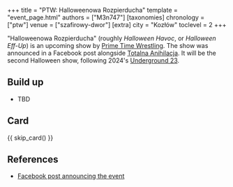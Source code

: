 +++
title = "PTW: Halloweenowa Rozpierducha"
template = "event_page.html"
authors = ["M3n747"]
[taxonomies]
chronology = ["ptw"]
venue = ["szafirowy-dwor"]
[extra]
city = "Kozłów"
toclevel = 2
+++

"Halloweenowa Rozpierducha" (roughly _Halloween Havoc_, or _Halloween Eff-Up_) is an upcoming show by [Prime Time Wrestling](@/o/ptw.md). The show was announced in a Facebook post alongside [Totalna Anihilacja](@/e/ptw/2025-11-15-ptw-totalna-anihilacja.md). It will be the second Halloween show, following 2024's [Underground 23](@/e/ptw/2024-10-19-ptw-underground-23.md).

## Build up

* TBD

## Card

{{ skip_card() }}

## References

* [Facebook post announcing the event](https://www.facebook.com/photo/?fbid=827086732977304&set=a.136592405360077)
